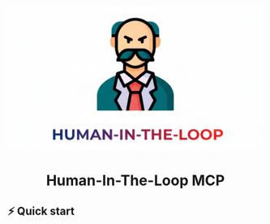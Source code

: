 <div align="center">

![Human In The Loop MCP](assets/logo.png)

# Human-In-The-Loop MCP

</div>

## ⚡️ Quick start
